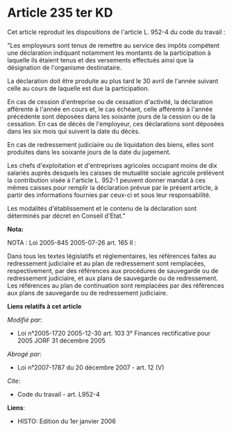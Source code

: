 # Article 235 ter KD

Cet article reproduit les dispositions de l'article L. 952-4 du code du travail :

"Les employeurs sont tenus de remettre au service des impôts compétent une déclaration indiquant notamment les montants de la
participation à laquelle ils étaient tenus et des versements effectués ainsi que la désignation de l'organisme destinataire.

La déclaration doit être produite au plus tard le 30 avril de l'année suivant celle au cours de laquelle est due la
participation.

En cas de cession d'entreprise ou de cessation d'activité, la déclaration afférente à l'année en cours et, le cas échéant,
celle afférente à l'année précédente sont déposées dans les soixante jours de la cession ou de la cessation. En cas de décès
de l'employeur, ces déclarations sont déposées dans les six mois qui suivent la date du décès.

En cas de redressement judiciaire ou de liquidation des biens, elles sont produites dans les soixante jours de la date du
jugement.

Les chefs d'exploitation et d'entreprises agricoles occupant moins de dix salariés auprès desquels les caisses de mutualité
sociale agricole prélèvent la contribution visée à l'article L. 952-1 peuvent donner mandat à ces mêmes caisses pour remplir
la déclaration prévue par le présent article, à partir des informations fournies par ceux-ci et sous leur responsabilité.

Les modalités d'établissement et le contenu de la déclaration sont déterminés par décret en Conseil d'Etat."

**Nota:**

NOTA : Loi 2005-845 2005-07-26 art. 165 II :

Dans tous les textes législatifs et réglementaires, les références faites au redressement judiciaire et au plan de
redressement sont remplacées, respectivement, par des références aux procédures de sauvegarde ou de redressement judiciaire,
et aux plans de sauvegarde ou de redressement. Les références au plan de continuation sont remplacées par des références aux
plans de sauvegarde ou de redressement judiciaire.

**Liens relatifs à cet article**

_Modifié par_:

  - Loi n°2005-1720 2005-12-30 art. 103 3° Finances rectificative pour 2005 JORF 31 décembre 2005

_Abrogé par_:

  - Loi n°2007-1787 du 20 décembre 2007 - art. 12 (V)

_Cite_:

  - Code du travail - art. L952-4

**Liens**:

  - HISTO: Edition du 1er janvier 2006
